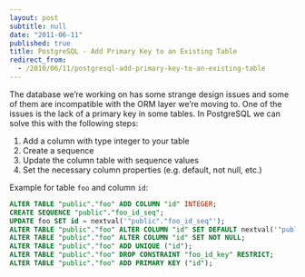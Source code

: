 ```yaml
---
layout: post
subtitle: null
date: "2011-06-11"
published: true
title: PostgreSQL - Add Primary Key to an Existing Table
redirect_from:
  - /2010/06/11/postgresql-add-primary-key-to-an-existing-table
---
```


The database we’re working on has some strange design issues and some of them are incompatible with the ORM layer we’re moving to. One of the issues is the lack of a primary key in some tables. In PostgreSQL we can solve this with the following steps:

1. Add a column with type integer to your table
2. Create a sequence
3. Update the column table with sequence values
4. Set the necessary column properties (e.g. default, not null, etc.)

Example for table `foo` and column `id`:

```sql
ALTER TABLE "public"."foo" ADD COLUMN "id" INTEGER;
CREATE SEQUENCE "public"."foo_id_seq";
UPDATE foo SET id = nextval('"public"."foo_id_seq"');
ALTER TABLE "public"."foo" ALTER COLUMN "id" SET DEFAULT nextval('"public"."foo_id_seq"');
ALTER TABLE "public"."foo" ALTER COLUMN "id" SET NOT NULL;
ALTER TABLE "public"."foo" ADD UNIQUE ("id");
ALTER TABLE "public"."foo" DROP CONSTRAINT "foo_id_key" RESTRICT;
ALTER TABLE "public"."foo" ADD PRIMARY KEY ("id");
```
